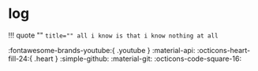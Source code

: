 # log

!!! quote ""
    ``` title=""
                                                 all i know is that i know nothing at all
    ``` 


:fontawesome-brands-youtube:{ .youtube }
:material-api:
:octicons-heart-fill-24:{ .heart }
:simple-github:
:material-git:
:octicons-code-square-16: